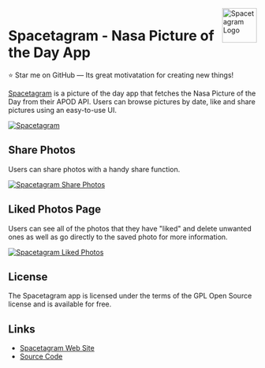 <a href="https://nasa-potd.fullstackcaveman.com" target="_blank">
  <img src="https://res.cloudinary.com/fullstackcaveman/image/upload/v1632077441/Spacetagram/spacetagram-logo_plhjbl.png" alt="Spacetagram Logo" title="Go To Spacetagram" align="right" height="70" />
</a>

# Spacetagram - Nasa Picture of the Day App

:star: Star me on GitHub — Its great motivatation for creating new things!

[Spacetagram](https://nasa-potd.fullstackcaveman.com) is a picture of the day app that fetches the Nasa Picture of the Day from their APOD API.
Users can browse pictures by date, like and share pictures using an easy-to-use UI.

[![Spacetagram](https://res.cloudinary.com/fullstackcaveman/image/upload/v1632077648/Spacetagram/spacetagram-screenshot_yqo6iy.png)](https://nasa-potd.fullstackcaveman.com)

## Share Photos
Users can share photos with a handy share function.

[![Spacetagram Share Photos](https://res.cloudinary.com/fullstackcaveman/image/upload/v1632079273/Spacetagram/spacetagram-share-photo_g4n8ue.png)](https://fullstackcaveman.com)

## Liked Photos Page
Users can see all of the photos that they have "liked" and delete unwanted ones as well as go directly to the saved photo for more information.

[![Spacetagram Liked Photos](https://res.cloudinary.com/fullstackcaveman/image/upload/v1632078414/Spacetagram/spacetagram-liked-photos_fqnd6s.png)](https://nasa-potd.fullstackcaveman.com/liked-pics)

## License
The Spacetagram app is licensed under the terms of the GPL Open Source
license and is available for free.

## Links
* [Spacetagram Web Site](https://nasa-potd.fullstackcaveman.com)
* [Source Code](https://github.com/fullstackcaveman/nasa-photo-otd-sf)

